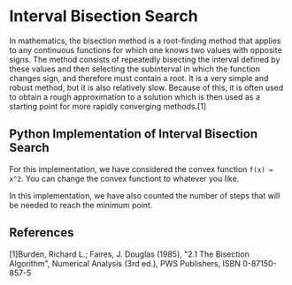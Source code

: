 # Interval Bisection Search

In mathematics, the bisection method is a root-finding method that applies to any continuous functions for which one knows two values with opposite signs. The method consists of repeatedly bisecting the interval defined by these values and then selecting the subinterval in which the function changes sign, and therefore must contain a root. It is a very simple and robust method, but it is also relatively slow. Because of this, it is often used to obtain a rough approximation to a solution which is then used as a starting point for more rapidly converging methods.[1]

## Python Implementation of Interval Bisection Search

For this implementation, we have considered the convex function `f(x) = x^2`. You can change the convex functiont to whatever you like.

In this implementation, we have also counted the number of steps that will be needed to reach the minimum point.



## References

[1]Burden, Richard L.; Faires, J. Douglas (1985), "2.1 The Bisection Algorithm", Numerical Analysis (3rd ed.), PWS Publishers, ISBN 0-87150-857-5
